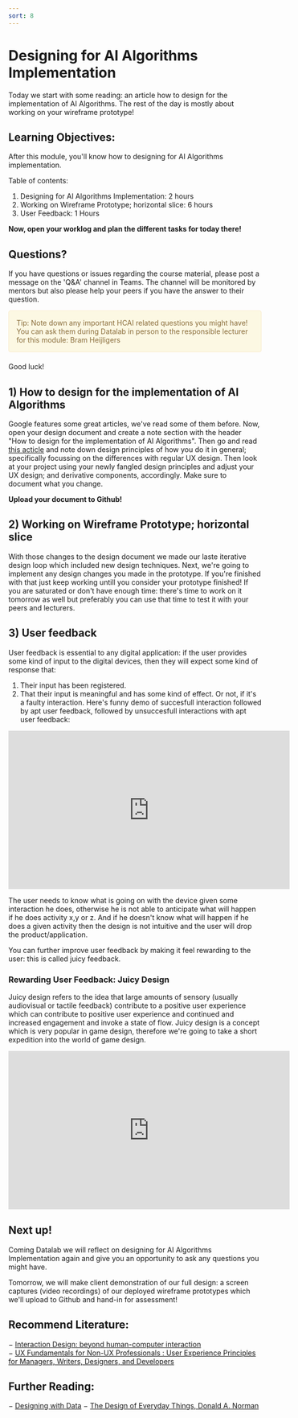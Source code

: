 ```yaml
---
sort: 8
---
```


# Designing for AI Algorithms Implementation
Today we start with some reading: an article how to design for the implementation of AI Algorithms. The rest of the day is mostly about working on your wireframe prototype!

## Learning Objectives:
After this module, you'll know how to designing for AI Algorithms implementation.

Table of contents:
1. Designing for AI Algorithms Implementation: 2 hours
2. Working on Wireframe Prototype; horizontal slice: 6 hours
3. User Feedback: 1 Hours

**Now, open your worklog and plan the different tasks for today there!**

## Questions?

If you have questions or issues regarding the course material, please post a message on the 'Q&A' channel in Teams. The channel will be monitored by mentors but also please help your peers if you have the answer to their question. 

<div style="padding: 15px; border: 1px solid transparent; border-color: transparent; margin-bottom: 20px; border-radius: 4px; color: #8a6d3b;; background-color: #fcf8e3; border-color: #faebcc;">
Tip: Note down any important HCAI related questions you might have! You can ask them during Datalab in person to the responsible lecturer for this module: Bram Heijligers
 </div>

Good luck!



## 1) How to design for the implementation of AI Algorithms
Google features some great articles, we've read some of them before. Now, open your design document and create a note section with the header "How to design for the implementation of AI Algorithms". Then go and read [this acticle](https://design.google/library/simulating-intelligence/) and note down design principles of how you do it in general; specifically focussing on the differences with regular UX design. Then look at your project using your newly fangled design principles and adjust your UX design; and derivative components, accordingly. Make sure to document what you change.

**Upload your document to Github!**


## 2) Working on Wireframe Prototype; horizontal slice
With those changes to the design document we made our laste iterative design loop which included new design techniques. Next, we're going to implement any design changes you made in the prototype. If you're finished with that just keep working untill you consider your prototype finished!
If you are saturated or don't have enough time: there's time to work on it tomorrow as well but preferably you can use that time to test it with your peers and lecturers.

## 3) User feedback
User feedback is essential to any digital application: if the user provides some kind of input to the digital devices, then they will expect some kind of response that:
1. Their input has been registered.
2. That their input is meaningful and has some kind of effect. Or not, if it's a faulty interaction.
Here's funny demo of succesfull interaction followed by apt user feedback, followed by unsuccesfull interactions with apt user feedback:
<iframe width="560" height="315" src="https://www.youtube.com/embed/OAQ7l33UF3E" title="YouTube video player" frameborder="0" allow="accelerometer; autoplay; clipboard-write; encrypted-media; gyroscope; picture-in-picture" allowfullscreen></iframe>

The user needs to know what is going on with the device given some interaction he does, otherwise he is not able to anticipate what will happen if he does activity x,y or z. And if he doesn't know what will happen if he does a given activity then the design is not intuitive and the user will drop the product/application.

You can further improve user feedback by making it feel rewarding to the user: this is called juicy feedback.

### Rewarding User Feedback: Juicy Design
Juicy design refers to the idea that large amounts of sensory (usually audiovisual or tactile feedback) contribute to a positive user experience which can contribute to positive user experience and
continued and increased engagement and invoke a state of flow. Juicy design is a concept which is very popular in game design, therefore we're going to take a short expedition into the world of game design.
<iframe width="560" height="315" src="https://www.youtube.com/embed/Fy0aCDmgnxg" title="YouTube video player" frameborder="0" allow="accelerometer; autoplay; clipboard-write; encrypted-media; gyroscope; picture-in-picture" allowfullscreen></iframe>

## Next up!
Coming Datalab we will reflect on designing for AI Algorithms Implementation again and give you an opportunity to ask any questions you might have.

Tomorrow, we will make client demonstration of our full design: a screen captures (video recordings) of our deployed wireframe prototypes which we'll upload to Github and hand-in for assessment!


## Recommend Literature:
−	[Interaction Design: beyond human-computer interaction](https://login.proxy1.dom1.nhtv.nl/login?url=https://search.ebscohost.com/login.aspx?direct=true&db=cat01829a&AN=buas.303541695&site=eds-live)   
−	[UX Fundamentals for Non-UX Professionals : User Experience Principles for Managers, Writers, Designers, and Developers](https://login.proxy1.dom1.nhtv.nl/login?url=https://search.ebscohost.com/login.aspx?direct=true&db=edsebk&AN=1892077&site=eds-live)

## Further Reading:
−	[Designing with Data](http://shop.oreilly.com/product/0636920026228.do)
−	[The Design of Everyday Things, Donald A. Norman](https://login.proxy1.dom1.nhtv.nl/login?url=https://search.ebscohost.com/login.aspx?direct=true&db=cat01829a&AN=buas.393706974&site=eds-live)
